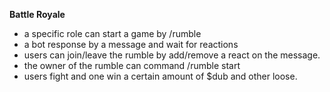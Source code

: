 **Battle Royale**
- a specific role can start a game by /rumble
- a bot response by a message and wait for reactions
- users can join/leave the rumble by add/remove a react on the message.
- the owner of the rumble can command /rumble start
- users fight and one win a certain amount of $dub and other loose.